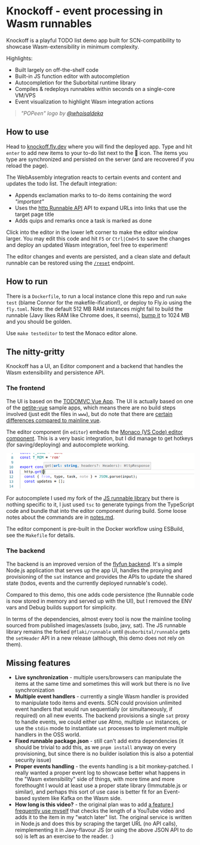 # Knockoff - event processing in Wasm runnables

Knockoff is a playful TODO list demo app built for SCN-compatibility to showcase Wasm-extensibility in minimum complexity.

Highlights:

- Built largely on off-the-shelf code
- Built-in JS function editor with autocompletion
- Autocompletion for the Suborbital runtime library
- Compiles & redeploys runnables within seconds on a single-core VM/VPS
- Event visualization to highlight Wasm integration actions

> *"POPeen" logo by [@whoisaldeka](https://twitter.com/whoisaldeka/status/1138678402930470913)*


## How to use

Head to [knockoff.fly.dev](https://knockoff.fly.dev) where you will find the deployed app. Type and hit `enter` to add new items to your to-do list next to the 🚀 icon. The items you type are synchronized and persisted on the server (and are recovered if you reload the page).

The WebAssembly integration reacts to certain events and content and updates the todo list. The default integration:

- Appends exclamation marks to to-do items containing the word *"important"*
- Uses the [http Runnable API](https://docs.suborbital.dev/atmo/runnable-api/http-client) API to expand URLs into links that use the target page title
- Adds quips and remarks once a task is marked as done

Click into the editor in the lower left corner to make the editor window larger. You may edit this code and hit `F5` or `Ctrl|Cmd+S` to save the changes and deploy an updated Wasm integration, feel free to experiment!

The editor changes and events are persisted, and a clean slate and default runnable can be restored using the [`/reset`](https://knockoff.fly.dev/reset) endpoint.


## How to run

There is a `Dockerfile`, to run a local instance clone this repo and run `make test` (blame Connor for the makefile-ification!), or deploy to Fly.io using the `fly.toml`. Note: the default 512 MB RAM instances might fail to build the runnable (Javy likes RAM like Chrome does, it seems), [bump it](https://fly.io/docs/reference/scaling/#adjusting-a-vm-s-memory) to 1024 MB and you should be golden.

Use `make testeditor` to test the Monaco editor alone.


## The nitty-gritty

Knockoff has a UI, an Editor component and a backend that handles the Wasm extensibility and persistence API.

### The frontend

The UI is based on the [TODOMVC Vue App](https://todomvc.com/examples/vue/). The UI is actually based on one of the [petite-vue](https://github.com/vuejs/petite-vue) sample apps, which means there are no build steps involved (just edit the files in `www`), but do note that there are [certain differences compared to mainline vue](https://github.com/vuejs/petite-vue#features).

The editor component (in `editor`) embeds the [Monaco (VS Code) editor component](https://www.npmjs.com/package/monaco-editor). This is a very basic integration, but I did manage to get hotkeys (for saving/deploying) and autocomplete working.

![autocomplete in action](docs/autocomplete.png)

For autocomplete I used my fork of the [JS runnable library](https://www.npmjs.com/package/@flaki/runnable) but there is nothing specific to it, I just used `tsc` to generate typings from the TypeScript code and bundle that into the editor component during build. Some loose notes about the commands are in [notes.md](docs/notes.md).

The editor component is pre-built in the Docker workflow using ESBuild, see the `Makefile` for details.


### The backend

The backend is an improved version of the [flyfun backend](https://github.com/suborbital/flyfun). It's a simple Node.js application that serves up the app UI, handles the proxying and provisioning of the `sat` instance and provides the APIs to update the shared state (todos, events and the currently deployed runnable's code).

Compared to this demo, this one adds code persistence (the Runnable code is now stored in memory and served up with the UI), but I removed the ENV vars and Debug builds support for simplicity.

In terms of the dependencies, almost every tool is now the mainline tooling sourced from published images/assets (subo, javy, sat). The JS runnable library remains the forked `@flaki/runnable` until `@suborbital/runnable` gets the `setHeader` API in a new release (although, this demo does not rely on them).


## Missing features

- **Live synchronization** - multiple users/browsers can manipulate the items at the same time and sometimes this will work but there is no live synchronization
- **Multiple event handlers** - currently a single Wasm handler is provided to manipulate todo items and events. SCN could provision unlimited event handlers that would run sequentially (or simultaneously, if required) on all new events. The backend provisions a single `sat` proxy to handle events, we could either use Atmo, multiple `sat` instances, or use the `stdin` mode to instantiate `sat` processes to implement multiple handlers in the OSS world.
- **Fixed runnable package.json** - still can't add extra dependencies (it should be trivial to add this, as we `pnpm install` anyway on every provisioning, but since there is no builder isolation this is also a potential security issue)
- **Proper events handling** - the events handling is a bit monkey-patched. I really wanted a proper event log to showcase better what happens in the "Wasm extensibility" side of things, with more time and more forethought I would at least use a proper state library (Immutable.js or similar), and perhaps this sort of use case is better fit for an Event-based system like Kafka on the Wasm side.
- **How long is this video?** - the original plan was to add [a feature I frequently use myself](https://spiffy-tuber.flaki.hu/info?id=https://www.youtube.com/watch?v=pMPKEr96zSg) that checks the length of a YouTube video and adds it to the item in my "watch later" list. The original service is written in Node.js and does this by scraping the target URL (no API calls), reimplementing it in Javy-flavour JS (or using the above JSON API to do so) is left as an exercise to the reader. :)
